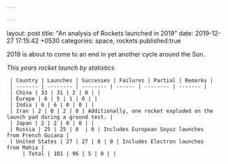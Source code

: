 ```yaml
---

---
```

layout: post
title:  "An analysis of Rockets launched in 2019"
date:   2019-12-27 17:15:42 +0530
categories: space, rockets
published:true

2019 is about to come to an end in yet another cycle around the Sun.

_This years rocket launch by statistics_

     | Country | Launches | Successes | Failures | Partial | Remarks |
     | ------- | -------- | -------- | ------ | -------- | ------- |				  	
     | China | 33 | 31 | 2 | 0 | |	
     | Europe | 6 | 5 | 1 | 0 | |
     | India | 6 | 6 | 0 | 0 | |
     | Iran | 2 | 0 | 2 | 0 | Additionally, one rocket exploded on the launch pad during a ground test. |
     | Japan | 2 | 2 | 0 | 0 | |
     | Russia | 25 | 25 | 0  | 0 | Includes European Soyuz launches from French Guiana |
     | United States | 27 | 27 | 0 | 0 | Includes Electron launches from Mahia |
         | Total | 101 | 96 | 5 | 0 | |	